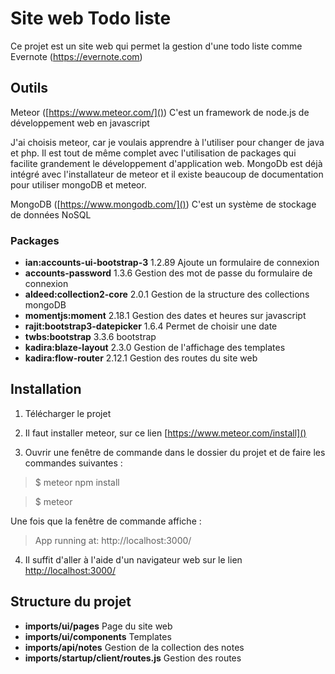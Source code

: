 # Site web Todo liste

Ce projet est un site web qui permet la gestion d'une todo liste comme Evernote (https://evernote.com)

## Outils

Meteor ([https://www.meteor.com/]())
	C'est un framework de node.js de développement web en javascript

J'ai choisis meteor, car je voulais apprendre à l'utiliser pour changer de java et php. Il est tout de même complet avec l'utilisation de packages qui facilite grandement le développement d'application web. MongoDb est déjà intégré avec l'installateur de meteor et il existe beaucoup de documentation pour utiliser mongoDB et meteor.
    
MongoDB ([https://www.mongodb.com/]())
	C'est un système de stockage de données NoSQL
    
### Packages


- **ian:accounts-ui-bootstrap-3**       1.2.89  Ajoute un formulaire de connexion
- **accounts-password**                 1.3.6  Gestion des mot de passe du formulaire de connexion
- **aldeed:collection2-core**           2.0.1  Gestion de la structure des collections mongoDB
- **momentjs:moment**                   2.18.1  Gestion des dates et heures sur javascript
- **rajit:bootstrap3-datepicker**       1.6.4  Permet de choisir une date
- **twbs:bootstrap**                    3.3.6  bootstrap
- **kadira:blaze-layout**               2.3.0  Gestion de l'affichage des templates
- **kadira:flow-router**                2.12.1  Gestion des routes du site web
    
## Installation

1. Télécharger le projet

2. Il faut installer meteor, sur ce lien [https://www.meteor.com/install]()

3. Ouvrir une fenêtre de commande dans le dossier du projet et de faire les commandes suivantes :

> $ meteor npm install

> $ meteor

Une fois que la fenêtre de commande affiche : 

> App running at: http://localhost:3000/

4. Il suffit d'aller à l'aide d'un navigateur web sur le lien [http://localhost:3000/]()

## Structure du projet

- **imports/ui/pages** Page du site web
- **imports/ui/components** Templates
- **imports/api/notes** Gestion de la collection des notes
- **imports/startup/client/routes.js** Gestion des routes